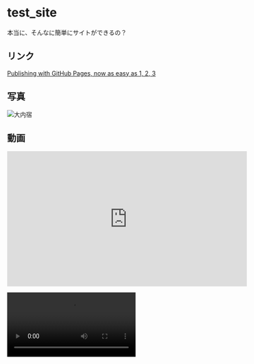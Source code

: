 # test_site

本当に、そんなに簡単にサイトができるの？

## リンク

[Publishing with GitHub Pages, now as easy as 1, 2, 3](https://github.com/blog/2289-publishing-with-github-pages-now-as-easy-as-1-2-3)

## 写真

![大内宿](http://www.aizutetsudo.jp/wp/wp-content/uploads/2017/02/6251c5aa862b6a05539769b563610f64.jpeg)

## 動画

<iframe width="560" height="315" src="https://www.youtube.com/embed/d_XbWY3vTrc" frameborder="0" allowfullscreen></iframe>

<video src="https://www.youtube.com/embed/d_XbWY3vTrc" controls></video>